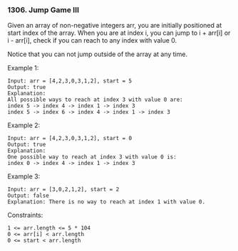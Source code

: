 ### 1306. Jump Game III

Given an array of non-negative integers arr, you are initially positioned at start index of the array. When you are at index i, you can jump to i + arr[i] or i - arr[i], check if you can reach to any index with value 0.

Notice that you can not jump outside of the array at any time.



Example 1:

    Input: arr = [4,2,3,0,3,1,2], start = 5
    Output: true
    Explanation:
    All possible ways to reach at index 3 with value 0 are:
    index 5 -> index 4 -> index 1 -> index 3
    index 5 -> index 6 -> index 4 -> index 1 -> index 3

Example 2:

    Input: arr = [4,2,3,0,3,1,2], start = 0
    Output: true
    Explanation:
    One possible way to reach at index 3 with value 0 is:
    index 0 -> index 4 -> index 1 -> index 3

Example 3:

    Input: arr = [3,0,2,1,2], start = 2
    Output: false
    Explanation: There is no way to reach at index 1 with value 0.



Constraints:

    1 <= arr.length <= 5 * 104
    0 <= arr[i] < arr.length
    0 <= start < arr.length
